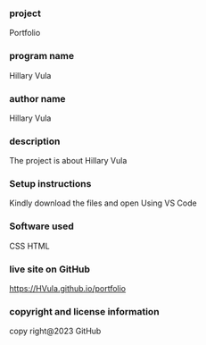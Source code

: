 ### project
Portfolio
### program name
Hillary Vula
### author name
Hillary Vula
### description
The project is about Hillary Vula
### Setup instructions
Kindly download the files and open Using VS Code
### Software used
CSS
HTML
### live site on GitHub
https://HVula.github.io/portfolio

### copyright and license information
copy right@2023 GitHub